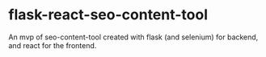 # flask-react-seo-content-tool
An mvp of seo-content-tool created with flask (and selenium) for backend, and react for the frontend.
